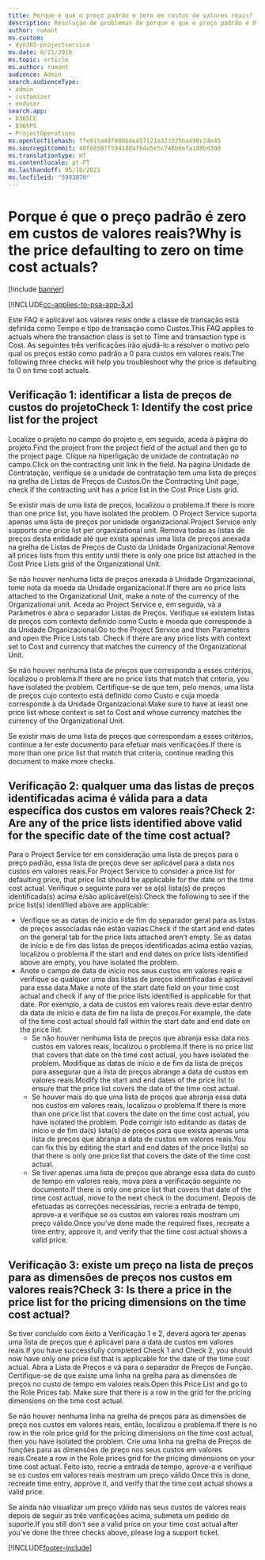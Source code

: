 ```yaml
---
title: Porque é que o preço padrão é zero em custos de valores reais?
description: Resolução de problemas de porque é que o preço padrão é 0 para custos de valores reais.
author: rumant
ms.custom:
- dyn365-projectservice
ms.date: 8/21/2018
ms.topic: article
ms.author: rumant
audience: Admin
search.audienceType:
- admin
- customizer
- enduser
search.app:
- D365CE
- D365PS
- ProjectOperations
ms.openlocfilehash: ffe915a48f088bde457121a323325ba490c24e45
ms.sourcegitcommit: 40f68387f594180af64a5e5c748b6efa188bd300
ms.translationtype: HT
ms.contentlocale: pt-PT
ms.lasthandoff: 05/10/2021
ms.locfileid: "5993070"
---
```

# <a name="why-is-the-price-defaulting-to-zero-on-time-cost-actuals"></a><span data-ttu-id="46071-103">Porque é que o preço padrão é zero em custos de valores reais?</span><span class="sxs-lookup"><span data-stu-id="46071-103">Why is the price defaulting to zero on time cost actuals?</span></span>

[!include [banner](../includes/psa-now-project-operations.md)]

[!INCLUDE[cc-applies-to-psa-app-3.x](../includes/cc-applies-to-psa-app-3x.md)]

<span data-ttu-id="46071-104">Este FAQ é aplicável aos valores reais onde a classe de transação está definida como Tempo e tipo de transação como Custos.</span><span class="sxs-lookup"><span data-stu-id="46071-104">This FAQ applies to actuals where the transaction class is set to Time and transaction type is Cost.</span></span> <span data-ttu-id="46071-105">As seguintes três verificações irão ajudá-lo a resolver o motivo pelo qual os preços estão como padrão a 0 para custos em valores reais.</span><span class="sxs-lookup"><span data-stu-id="46071-105">The following three checks will help you troubleshoot why the price is defaulting to 0 on time cost actuals.</span></span>
 
## <a name="check-1-identify-the-cost-price-list-for-the-project"></a><span data-ttu-id="46071-106">Verificação 1: identificar a lista de preços de custos do projeto</span><span class="sxs-lookup"><span data-stu-id="46071-106">Check 1: Identify the cost price list for the project</span></span>

<span data-ttu-id="46071-107">Localize o projeto no campo do projeto e, em seguida, aceda à página do projeto.</span><span class="sxs-lookup"><span data-stu-id="46071-107">Find the project from the project field of the actual and then go to the project page.</span></span> <span data-ttu-id="46071-108">Clique na hiperligação de unidade de contratação no campo.</span><span class="sxs-lookup"><span data-stu-id="46071-108">Click on the contracting unit link in the field.</span></span> <span data-ttu-id="46071-109">Na página Unidade de Contratação, verifique se a unidade de contratação tem uma lista de preços na grelha de Listas de Preços de Custos.</span><span class="sxs-lookup"><span data-stu-id="46071-109">On the Contracting Unit page, check if the contracting unit has a price list in the Cost Price Lists grid.</span></span>

<span data-ttu-id="46071-110">Se existir mais de uma lista de preços, localizou o problema.</span><span class="sxs-lookup"><span data-stu-id="46071-110">If there is more than one price list, you have isolated the problem.</span></span> <span data-ttu-id="46071-111">O Project Service suporta apenas uma lista de preços por unidade organizacional.</span><span class="sxs-lookup"><span data-stu-id="46071-111">Project Service only supports one price list per organizational unit.</span></span> <span data-ttu-id="46071-112">Remova todas as listas de preços desta entidade até que exista apenas uma lista de preços anexada na grelha de Listas de Preços de Custo da Unidade Organizacional.</span><span class="sxs-lookup"><span data-stu-id="46071-112">Remove all prices lists from this entity until there is only one price list attached in the Cost Price Lists grid of the Organizational Unit.</span></span>

<span data-ttu-id="46071-113">Se não houver nenhuma lista de preços anexada à Unidade Organizacional, tome nota da moeda da Unidade organizacional.</span><span class="sxs-lookup"><span data-stu-id="46071-113">If there are no price lists attached to the Organizational Unit, make a note of the currency of the Organizational unit.</span></span> <span data-ttu-id="46071-114">Aceda ao Project Service e, em seguida, vá a Parâmetros e abra o separador Listas de Preços. Verifique se existem listas de preços com contexto definido como Custo e moeda que corresponde à da Unidade Organizacional.</span><span class="sxs-lookup"><span data-stu-id="46071-114">Go to the Project Service and then Parameters and open the Price Lists tab. Check if there are any price lists with context set to Cost and currency that matches the currency of the Organizational Unit.</span></span>
 
<span data-ttu-id="46071-115">Se não houver nenhuma lista de preços que corresponda a esses critérios, localizou o problema.</span><span class="sxs-lookup"><span data-stu-id="46071-115">If there are no price lists that match that criteria, you have isolated the problem.</span></span> <span data-ttu-id="46071-116">Certifique-se de que tem, pelo menos, uma lista de preços cujo contexto está definido como Custo e cuja moeda corresponde à da Unidade Organizacional.</span><span class="sxs-lookup"><span data-stu-id="46071-116">Make sure to have at least one price list whose context is set to Cost and whose currency matches the currency of the Organizational Unit.</span></span>

<span data-ttu-id="46071-117">Se existir mais de uma lista de preços que correspondam a esses critérios, continue a ler este documento para efetuar mais verificações.</span><span class="sxs-lookup"><span data-stu-id="46071-117">If there is more than one price list that match that criteria, continue reading this document to make more checks.</span></span>

## <a name="check-2-are-any-of-the-price-lists-identified-above-valid-for-the-specific-date-of-the-time-cost-actual"></a><span data-ttu-id="46071-118">Verificação 2: qualquer uma das listas de preços identificadas acima é válida para a data específica dos custos em valores reais?</span><span class="sxs-lookup"><span data-stu-id="46071-118">Check 2: Are any of the price lists identified above valid for the specific date of the time cost actual?</span></span>

<span data-ttu-id="46071-119">Para o Project Service ter em consideração uma lista de preços para o preço padrão, essa lista de preços deve ser aplicável para a data nos custos em valores reais.</span><span class="sxs-lookup"><span data-stu-id="46071-119">For Project Service to consider a price list for defaulting price, that price list should be applicable for the date on the time cost actual.</span></span> <span data-ttu-id="46071-120">Verifique o seguinte para ver se a(s) lista(s) de preços identificada(s) acima é/são aplicável(eis):</span><span class="sxs-lookup"><span data-stu-id="46071-120">Check the following to see if the price list(s) identified above are applicable:</span></span>

- <span data-ttu-id="46071-121">Verifique se as datas de início e de fim do separador geral para as listas de preços associadas não estão vazias.</span><span class="sxs-lookup"><span data-stu-id="46071-121">Check if the start and end dates on the general tab for the price lists attached aren’t empty.</span></span> <span data-ttu-id="46071-122">Se as datas de início e de fim das listas de preços identificadas acima estão vazias, localizou o problema.</span><span class="sxs-lookup"><span data-stu-id="46071-122">If the start and end dates on price lists identified above are empty, you have isolated the problem.</span></span> 
- <span data-ttu-id="46071-123">Anote o campo de data de início nos seus custos em valores reais e verifique se qualquer uma das listas de preços identificadas é aplicável para essa data.</span><span class="sxs-lookup"><span data-stu-id="46071-123">Make a note of the start date field on your time cost actual and check if any of the price lists identified is applicable for that date.</span></span> <span data-ttu-id="46071-124">Por exemplo, a data de custos em valores reais deve estar dentro da data de início e data de fim na lista de preços.</span><span class="sxs-lookup"><span data-stu-id="46071-124">For example, the date of the time cost actual should fall within the start date and end date on the price list.</span></span> 
    - <span data-ttu-id="46071-125">Se não houver nenhuma lista de preços que abranja essa data nos custos em valores reais, localizou o problema.</span><span class="sxs-lookup"><span data-stu-id="46071-125">If there is no price list that covers that date on the time cost actual, you have isolated the problem.</span></span> <span data-ttu-id="46071-126">Modifique as datas de início e de fim da lista de preços para assegurar que a lista de preços abrange a data de custos em valores reais.</span><span class="sxs-lookup"><span data-stu-id="46071-126">Modify the start and end dates of the price list to ensure that the price list covers the date of the time cost actual.</span></span> 
    - <span data-ttu-id="46071-127">Se houver mais do que uma lista de preços que abranja essa data nos custos em valores reais, localizou o problema.</span><span class="sxs-lookup"><span data-stu-id="46071-127">If there is more than one price list that covers the date on the time cost actual, you have isolated the problem.</span></span> <span data-ttu-id="46071-128">Pode corrigir isto editando as datas de início e de fim da(s) lista(s) de preços para que exista apenas uma lista de preços que abranja a data de custos em valores reais.</span><span class="sxs-lookup"><span data-stu-id="46071-128">You can fix this by editing the start and end dates of the price list(s) so that there is only one price list that covers the date of the time cost actual.</span></span> 
    - <span data-ttu-id="46071-129">Se tiver apenas uma lista de preços que abrange essa data do custo de tempo em valores reais, mova para a verificação seguinte no documento.</span><span class="sxs-lookup"><span data-stu-id="46071-129">If there is only one price list that covers that date of the time cost actual, move to the next check in the document.</span></span>
<span data-ttu-id="46071-130">Depois de efetuadas as correções necessárias, recrie a entrada de tempo, aprove-a e verifique se os custos em valores reais mostram um preço válido.</span><span class="sxs-lookup"><span data-stu-id="46071-130">Once you’ve done made the required fixes, recreate a time entry, approve it, and verify that the time cost actual shows a valid price.</span></span>

## <a name="check-3-is-there-a-price-in-the-price-list-for-the-pricing-dimensions-on-the-time-cost-actual"></a><span data-ttu-id="46071-131">Verificação 3: existe um preço na lista de preços para as dimensões de preços nos custos em valores reais?</span><span class="sxs-lookup"><span data-stu-id="46071-131">Check 3: Is there a price in the price list for the pricing dimensions on the time cost actual?</span></span>

<span data-ttu-id="46071-132">Se tiver concluído com êxito a Verificação 1 e 2, deverá agora ter apenas uma lista de preços que é aplicável para a data de custos em valores reais.</span><span class="sxs-lookup"><span data-stu-id="46071-132">If you have successfully completed Check 1 and Check 2, you should now have only one price list that is applicable for the date of the time cost actual.</span></span> <span data-ttu-id="46071-133">Abra a Lista de Preços e vá para o separador de Preços de Função. Certifique-se de que existe uma linha na grelha para as dimensões de preços no custo de tempo em valores reais.</span><span class="sxs-lookup"><span data-stu-id="46071-133">Open this Price List and go to the Role Prices tab. Make sure that there is a row in the grid for the pricing dimensions on the time cost actual.</span></span>

<span data-ttu-id="46071-134">Se não houver nenhuma linha na grelha de preços para as dimensões de preço nos custos em valores reais, então, localizou o problema.</span><span class="sxs-lookup"><span data-stu-id="46071-134">If there is no row in the role price grid for the pricing dimensions on the time cost actual, then you have isolated the problem.</span></span> <span data-ttu-id="46071-135">Crie uma linha na grelha de Preços de funções para as dimensões de preço nos seus custos em valores reais.</span><span class="sxs-lookup"><span data-stu-id="46071-135">Create a row in the Role prices grid for the pricing dimensions on your time cost actual.</span></span> <span data-ttu-id="46071-136">Feito isto, recrie a entrada de tempo, aprove-a e verifique se os custos em valores reais mostram um preço válido.</span><span class="sxs-lookup"><span data-stu-id="46071-136">Once this is done, recreate time entry, approve it, and verify that the time cost actual shows a valid price.</span></span>
 
<span data-ttu-id="46071-137">Se ainda não visualizar um preço válido nas seus custos de valores reais depois de seguir as três verificações acima, submeta um pedido de suporte.</span><span class="sxs-lookup"><span data-stu-id="46071-137">If you still don't see a valid price on your time cost actual after you’ve done the three checks above, please log a support ticket.</span></span>





[!INCLUDE[footer-include](../includes/footer-banner.md)]